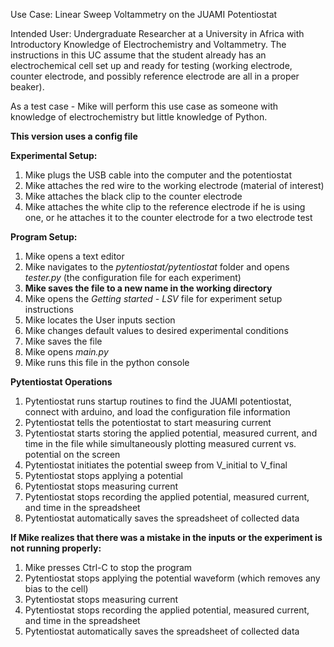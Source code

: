 Use Case: Linear Sweep Voltammetry on the JUAMI Potentiostat

Intended User: Undergraduate Researcher at a University in Africa with Introductory Knowledge of Electrochemistry and Voltammetry. 
The instructions in this UC assume that the student already has an electrochemical cell set up and ready for testing 
(working electrode, counter electrode, and possibly reference electrode are all in a proper beaker).

As a test case - Mike will perform this use case as someone with knowledge of electrochemistry but little knowledge of Python.

**This version uses a config file**

**Experimental Setup:**
1. Mike plugs the USB cable into the computer and the potentiostat
1. Mike attaches the red wire to the working electrode (material of interest)
1. Mike attaches the black clip to the counter electrode
1. Mike attaches the white clip to the reference electrode if he is using one, or he attaches it to the counter electrode for a two electrode test

**Program Setup:**
1. Mike opens a text editor
1. Mike navigates to the *pytentiostat/pytentiostat* folder and opens *tester.py* (the configuration file for each experiment)
1. **Mike saves the file to a new name in the working directory**
1. Mike opens the *Getting started - LSV* file for experiment setup instructions
1. Mike locates the User inputs section
1. Mike changes default values to desired experimental conditions
1. Mike saves the file
1. Mike opens *main.py*
1. Mike runs this file in the python console

**Pytentiostat Operations**
1. Pytentiostat runs startup routines to find the JUAMI potentiostat, connect with arduino, and load the configuration file information
1. Pytentiostat tells the potentiostat to start measuring current
1. Pytentiostat starts storing the applied potential, measured current, and time in the file while simultaneously plotting measured current vs. potential on the screen
1. Pytentiostat initiates the potential sweep from V_initial to V_final
1. Pytentiostat stops applying a potential
1. Pytentiostat stops measuring current
1. Pytentiostat stops recording the applied potential, measured current, and time in the spreadsheet
1. Pytentiostat automatically saves the spreadsheet of collected data

**If Mike realizes that there was a mistake in the inputs or the experiment is not running properly:**
1. Mike presses Ctrl-C to stop the program
1. Pytentiostat stops applying the potential waveform (which removes any bias to the cell)
1. Pytentiostat stops measuring current
1. Pytentiostat stops recording the applied potential, measured current, and time in the spreadsheet
1. Pytentiostat automatically saves the spreadsheet of collected data